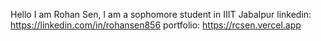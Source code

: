 Hello I am Rohan Sen, I am a sophomore student in IIIT Jabalpur
linkedin: https://linkedin.com/in/rohansen856
portfolio: https://rcsen.vercel.app

